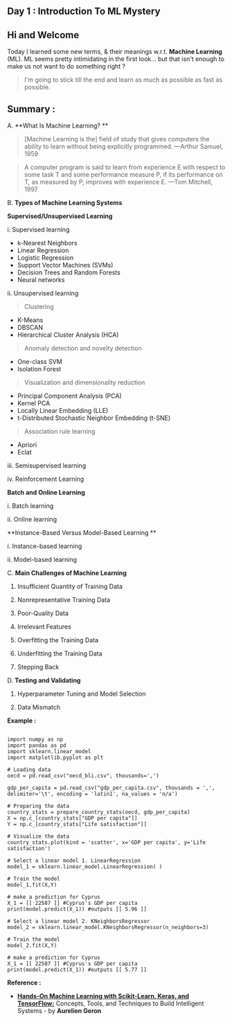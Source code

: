 ## Day 1 : Introduction To ML Mystery

## Hi and Welcome

Today I learned some new terms, & their meanings w.r.t. **Machine Learning** (ML).
ML seems pretty intimidating in the first look... but that isn't enough to make us not want to do something right ?

> I'm going to stick till the end and learn as much as possible as fast as possible.

## Summary :

A. **What Is Machine Learning? **

> [Machine Learning is the] field of study that gives computers the ability to learn without being explicitly programmed. —Arthur Samuel, 1959 

> A computer program is said to learn from experience E with respect to some task T and some performance measure P, if its performance on T, as measured by P, improves with experience E. —Tom Mitchell, 1997 



B. **Types of Machine Learning Systems**

**Supervised/Unsupervised Learning**

i. Supervised learning

- k-Nearest Neighbors
- Linear Regression
- Logistic Regression
- Support Vector Machines (SVMs)
- Decision Trees and Random Forests 
- Neural networks

ii. Unsupervised learning

> Clustering
- K-Means 
- DBSCAN 
- Hierarchical Cluster Analysis (HCA) 

> Anomaly detection and novelty detection
- One-class SVM 
- Isolation Forest 

> Visualization and dimensionality reduction
- Principal Component Analysis (PCA) 
- Kernel PCA 
- Locally Linear Embedding (LLE) 
- t-Distributed Stochastic Neighbor Embedding (t-SNE) 

> Association rule learning
- Apriori 
- Eclat

iii. Semisupervised learning 

iv. Reinforcement Learning


**Batch and Online Learning**

i. Batch learning 

ii. Online learning 



**Instance-Based Versus Model-Based Learning **

i. Instance-based learning 

ii. Model-based learning 



C. **Main Challenges of Machine Learning**

1. Insufficient Quantity of Training Data 

2. Nonrepresentative Training Data 

3. Poor-Quality Data

4. Irrelevant Features 

5. Overfitting the Training Data 

6. Underfitting the Training Data 

7. Stepping Back 



D. **Testing and Validating**

1. Hyperparameter Tuning and Model Selection 

2. Data Mismatch 



**Example :**

```

import numpy as np
import pandas as pd
import sklearn.linear_model
import matplotlib.pyplot as plt

# Loading data
oecd = pd.read_csv("oecd_bli.csv", thousands=',')

gdp_per_capita = pd.read_csv("gdp_per_capita.csv", thousands = ',', delimiter='\t', encoding = 'latin1', na_values = 'n/a')

# Preparing the data
country_stats = prepare_country_stats(oecd, gdp_per_capita)
X = np.c_[country_stats["GDP per capita"]]
Y = np.c_[country_stats["Life satisfaction"]]

# Visualize the data
country_stats.plot(kind = 'scatter', x='GDP per capita', y='Life satisfaction')

# Select a linear model 1. LinearRegression
model_1 = sklearn.linear_model.LinearRegression( )

# Train the model
model_1.fit(X,Y)

# make a prediction for Cyprus
X_1 = [[ 22587 ]] #Cyprus's GDP per capita
print(model.predict(X_1)) #outputs [[ 5.96 ]]

# Select a linear model 2. KNeighborsRegressor
model_2 = sklearn.linear_model.KNeighborsRegressor(n_neighbors=3)

# Train the model
model_2.fit(X,Y)

# make a prediction for Cyprus
X_1 = [[ 22587 ]] #Cyprus's GDP per capita
print(model.predict(X_1)) #outputs [[ 5.77 ]]

``` 



**Reference :**

-  [**Hands-On Machine Learning with Scikit-Learn, Keras, and TensorFlow:**](https://www.oreilly.com/library/view/hands-on-machine-learning/9781492032632/)  Concepts, Tools, and Techniques to Build Intelligent Systems - by **Aurelien Geron**